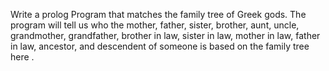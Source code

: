 Write a prolog Program that matches the family tree of Greek gods.
 The program will tell us who the mother, father, sister, brother,
 aunt, uncle, grandmother, grandfather, brother in law, sister in
 law, mother in law, father in law, ancestor,
 and descendent of someone is based on the family tree here .
